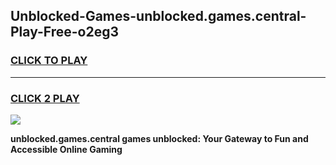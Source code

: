 
## Unblocked-Games-unblocked.games.central-Play-Free-o2eg3
<h3>
<a href="https://premium76.site?title=unblocked.games.central&ref=23A">CLICK TO PLAY</a></h3>
<hr>

<h3>
<a href="https://premium76.site?title=unblocked.games.central&ref=23A">CLICK 2 PLAY</a>
  
</h3>

<a href="https://premium76.site?title=unblocked.games.central&ref=23A"><img src="https://clearcache.store/games.png"></a>


**unblocked.games.central games unblocked: Your Gateway to Fun and Accessible Online Gaming**
